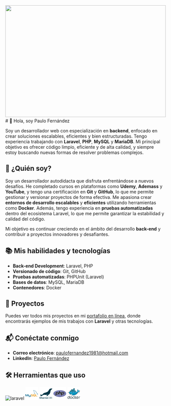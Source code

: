 <img src="https://user-images.githubusercontent.com/71606159/162441869-609821ef-fd72-4878-8613-d505aa6871c4.jpg" width="100%" height="350px"/>
# 👋 Hola, soy Paulo Fernández

Soy un desarrollador web con especialización en **backend**, enfocado en crear soluciones escalables, eficientes y bien estructuradas. Tengo experiencia trabajando con **Laravel**, **PHP**, **MySQL** y **MariaDB**. Mi principal objetivo es ofrecer código limpio, eficiente y de alta calidad, y siempre estoy buscando nuevas formas de resolver problemas complejos.

## 💼 ¿Quién soy?

Soy un desarrollador autodidacta que disfruta enfrentándose a nuevos desafíos. He completado cursos en plataformas como **Udemy**, **Ademass** y **YouTube**, y tengo una certificación en **Git** y **GitHub**, lo que me permite gestionar y versionar proyectos de forma efectiva. Me apasiona crear **entornos de desarrollo escalables** y **eficientes** utilizando herramientas como **Docker**. Además, tengo experiencia en **pruebas automatizadas** dentro del ecosistema Laravel, lo que me permite garantizar la estabilidad y calidad del código.

Mi objetivo es continuar creciendo en el ámbito del desarrollo **back-end** y contribuir a proyectos innovadores y desafiantes.

## 📚 Mis habilidades y tecnologías

- **Back-end Development**: Laravel, PHP
- **Versionado de código**: Git, GitHub
- **Pruebas automatizadas**: PHPUnit (Laravel)
- **Bases de datos**: MySQL, MariaDB
- **Contenedores**: Docker

## 🚀 Proyectos

Puedes ver todos mis proyectos en mi [portafolio en línea](https://paulofernandez.github.io/porfolio/), donde encontrarás ejemplos de mis trabajos con **Laravel** y otras tecnologías.

## 📬 Conéctate conmigo

- **Correo electrónico**: [paulofernandez1981@hotmail.com](mailto:paulofernandez1981@hotmail.com)
- **LinkedIn**: [Paulo Fernández](https://linkedin.com/in/paulofernández)

## 🛠️ Herramientas que uso

<p align="left">
  <img src="https://cdn.jsdelivr.net/gh/devicons/devicon/icons/laravel/laravel-original-wordmark.svg" alt="laravel" width="40" height="40"/>
  <img src="https://raw.githubusercontent.com/devicons/devicon/master/icons/mysql/mysql-original-wordmark.svg" alt="mysql" width="40" height="40"/>
  <img src="https://raw.githubusercontent.com/devicons/devicon/master/icons/mariadb/mariadb-original-wordmark.svg" alt="mariadb" width="40" height="40"/>
  <img src="https://raw.githubusercontent.com/devicons/devicon/master/icons/php/php-original.svg" alt="php" width="40" height="40"/>
  <img src="https://raw.githubusercontent.com/devicons/devicon/master/icons/docker/docker-original-wordmark.svg" alt="docker" width="40" height="40"/>
</p>

